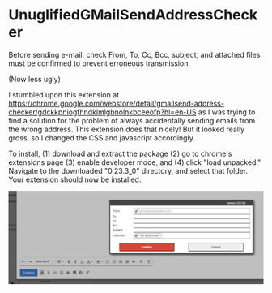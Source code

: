 # UnuglifiedGMailSendAddressChecker
Before sending e-mail, check From, To, Cc, Bcc, subject, and attached files must be confirmed to prevent erroneous transmission.

(Now less ugly)

I stumbled upon this extension at https://chrome.google.com/webstore/detail/gmailsend-address-checker/gdckkpniogfhndklmlgbnolnkbceeofp?hl=en-US as I was trying to find a solution for the problem of always accidentally sending emails from the wrong address. This extension does that nicely! But it looked really gross, so I changed the CSS and javascript accordingly.

To install, (1) download and extract the package (2) go to chrome's extensions page (3) enable developer mode, and (4) click "load unpacked." Navigate to the downloaded "0.23.3_0" directory, and select that folder. Your extension should now be installed.

![What the extension looks like now](https://raw.githubusercontent.com/eduinus/UnuglifiedGMailSendAddressChecker/master/after.png)
